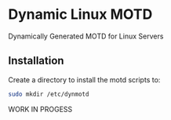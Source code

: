 Dynamic Linux MOTD
=========

Dynamically Generated MOTD for Linux Servers

## Installation

Create a directory to install the motd scripts to:

```bash
sudo mkdir /etc/dynmotd
```

WORK IN PROGESS
